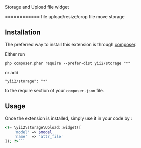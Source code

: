 Storage and Upload file widget

============
file upload/resize/crop file move storage

Installation
------------

The preferred way to install this extension is through [composer](http://getcomposer.org/download/).

Either run

```
php composer.phar require --prefer-dist yii2/storage "*"
```

or add

```
"yii2/storage": "*"
```

to the require section of your `composer.json` file.


Usage
-----

Once the extension is installed, simply use it in your code by  :

```php
<?= \yii2\storage\Upload::widget([
    'model' => $model
    'name'  => 'attr_file'
]); ?>```